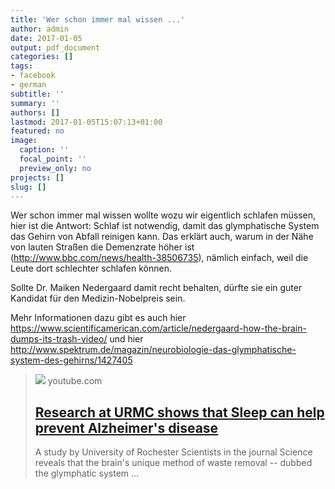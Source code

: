 ```yaml
---
title: 'Wer schon immer mal wissen ...'
author: admin
date: 2017-01-05
output: pdf_document
categories: []
tags:
- facebook
- german
subtitle: ''
summary: ''
authors: []
lastmod: 2017-01-05T15:07:13+01:00
featured: no
image:
  caption: ''
  focal_point: ''
  preview_only: no
projects: []
slug: []
---
```

Wer schon immer mal wissen wollte wozu wir eigentlich schlafen müssen, hier ist die Antwort: Schlaf ist notwendig, damit das glymphatische System das Gehirn von Abfall reinigen kann. Das erklärt auch, warum in der Nähe von lauten Straßen die Demenzrate höher ist (http://www.bbc.com/news/health-38506735), nämlich einfach, weil die Leute dort schlechter schlafen können. 

Sollte Dr. Maiken Nedergaard damit recht behalten, dürfte sie ein guter Kandidat für den Medizin-Nobelpreis sein. 

Mehr Informationen dazu gibt es auch hier https://www.scientificamerican.com/article/nedergaard-how-the-brain-dumps-its-trash-video/ 
und hier
http://www.spektrum.de/magazin/neurobiologie-das-glymphatische-system-des-gehirns/1427405
> [![](https://i.ytimg.com/vi/96aZtk4hVJM/maxresdefault.jpg)](https://www.youtube.com/watch?v=96aZtk4hVJM)
> youtube.com
> ## [Research at URMC shows that Sleep can help prevent Alzheimer's disease](https://www.youtube.com/watch?v=96aZtk4hVJM)
>
>A study by University of Rochester Scientists in the journal Science reveals that the brain's unique method of waste removal -- dubbed the glymphatic system ...


